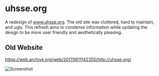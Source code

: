 # uhsse.org

A redesign of www.uhsse.org. The old site was cluttered, hard to maintain, and
ugly. This refresh aims to condense information while updating the design to be
more user friendly and aesthetically pleasing.

## Old Website

https://web.archive.org/web/20170611142355/http://uhsse.org/

![Screenshot](https://i.imgur.com/ukte8fv.jpg)
